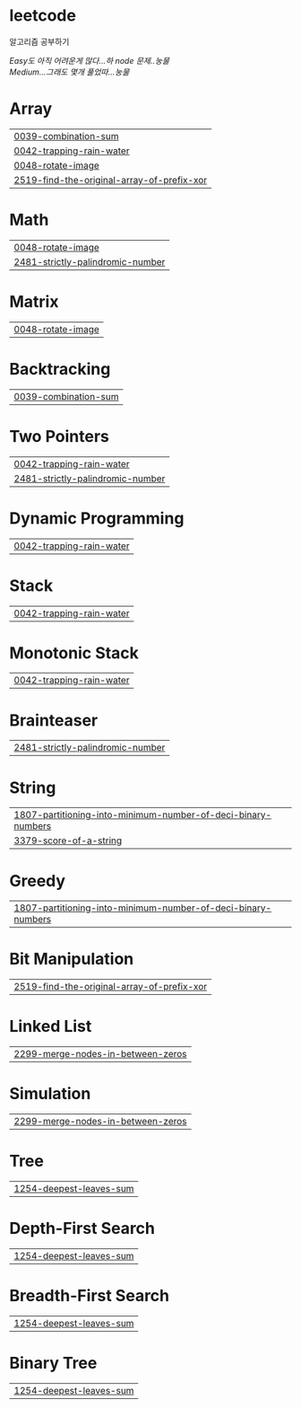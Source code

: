 # leetcode
알고리즘 공부하기

_Easy도 아직 어려운게 많다...하 node 문제..눙물_
<br/>
_Medium...그래도 몇개 풀었따...눙물_


# Array
|  |
| ------- |
| [0039-combination-sum](https://github.com/ekdldksp123/leetcode/tree/master/0039-combination-sum) |
| [0042-trapping-rain-water](https://github.com/ekdldksp123/leetcode/tree/master/0042-trapping-rain-water) |
| [0048-rotate-image](https://github.com/ekdldksp123/leetcode/tree/master/0048-rotate-image) |
| [2519-find-the-original-array-of-prefix-xor](https://github.com/ekdldksp123/leetcode/tree/master/2519-find-the-original-array-of-prefix-xor) |
# Math
|  |
| ------- |
| [0048-rotate-image](https://github.com/ekdldksp123/leetcode/tree/master/0048-rotate-image) |
| [2481-strictly-palindromic-number](https://github.com/ekdldksp123/leetcode/tree/master/2481-strictly-palindromic-number) |
# Matrix
|  |
| ------- |
| [0048-rotate-image](https://github.com/ekdldksp123/leetcode/tree/master/0048-rotate-image) |
# Backtracking
|  |
| ------- |
| [0039-combination-sum](https://github.com/ekdldksp123/leetcode/tree/master/0039-combination-sum) |
# Two Pointers
|  |
| ------- |
| [0042-trapping-rain-water](https://github.com/ekdldksp123/leetcode/tree/master/0042-trapping-rain-water) |
| [2481-strictly-palindromic-number](https://github.com/ekdldksp123/leetcode/tree/master/2481-strictly-palindromic-number) |
# Dynamic Programming
|  |
| ------- |
| [0042-trapping-rain-water](https://github.com/ekdldksp123/leetcode/tree/master/0042-trapping-rain-water) |
# Stack
|  |
| ------- |
| [0042-trapping-rain-water](https://github.com/ekdldksp123/leetcode/tree/master/0042-trapping-rain-water) |
# Monotonic Stack
|  |
| ------- |
| [0042-trapping-rain-water](https://github.com/ekdldksp123/leetcode/tree/master/0042-trapping-rain-water) |
# Brainteaser
|  |
| ------- |
| [2481-strictly-palindromic-number](https://github.com/ekdldksp123/leetcode/tree/master/2481-strictly-palindromic-number) |
# String
|  |
| ------- |
| [1807-partitioning-into-minimum-number-of-deci-binary-numbers](https://github.com/ekdldksp123/leetcode/tree/master/1807-partitioning-into-minimum-number-of-deci-binary-numbers) |
| [3379-score-of-a-string](https://github.com/ekdldksp123/leetcode/tree/master/3379-score-of-a-string) |
# Greedy
|  |
| ------- |
| [1807-partitioning-into-minimum-number-of-deci-binary-numbers](https://github.com/ekdldksp123/leetcode/tree/master/1807-partitioning-into-minimum-number-of-deci-binary-numbers) |
# Bit Manipulation
|  |
| ------- |
| [2519-find-the-original-array-of-prefix-xor](https://github.com/ekdldksp123/leetcode/tree/master/2519-find-the-original-array-of-prefix-xor) |
# Linked List
|  |
| ------- |
| [2299-merge-nodes-in-between-zeros](https://github.com/ekdldksp123/leetcode/tree/master/2299-merge-nodes-in-between-zeros) |
# Simulation
|  |
| ------- |
| [2299-merge-nodes-in-between-zeros](https://github.com/ekdldksp123/leetcode/tree/master/2299-merge-nodes-in-between-zeros) |
# Tree
|  |
| ------- |
| [1254-deepest-leaves-sum](https://github.com/ekdldksp123/leetcode/tree/master/1254-deepest-leaves-sum) |
# Depth-First Search
|  |
| ------- |
| [1254-deepest-leaves-sum](https://github.com/ekdldksp123/leetcode/tree/master/1254-deepest-leaves-sum) |
# Breadth-First Search
|  |
| ------- |
| [1254-deepest-leaves-sum](https://github.com/ekdldksp123/leetcode/tree/master/1254-deepest-leaves-sum) |
# Binary Tree
|  |
| ------- |
| [1254-deepest-leaves-sum](https://github.com/ekdldksp123/leetcode/tree/master/1254-deepest-leaves-sum) |